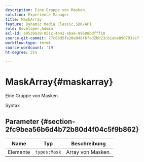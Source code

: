 ```yaml
---
description: Eine Gruppe von Masken.
solution: Experience Manager
title: MaskArray
feature: Dynamic Media Classic,SDK/API
role: Developer,Admin
exl-id: a0539a30-051c-4442-abae-99588bdfff10
source-git-commit: 77c88d5fe20e048f6fad2bb23cb1abe090793acf
workflow-type: tm+mt
source-wordcount: '19'
ht-degree: 31%

---
```


# MaskArray{#maskarray}

Eine Gruppe von Masken.

Syntax

## Parameter {#section-2fc9bea56b6d4b72b80d4f04c5f9b862}

| Name | Typ | Beschreibung |
|---|---|---|
| Elemente | `types:Mask` | Array von Masken. |

